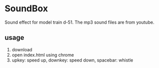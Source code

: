 # SoundBox
Sound effect for model train d-51.
The mp3 sound files are from youtube.

## usage
1. download
2. open index.html using chrome
3. upkey: speed up, downkey: speed down, spacebar: whistle
